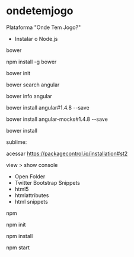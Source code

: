 # ondetemjogo
Plataforma "Onde Tem Jogo?"

* Instalar o Node.js

bower 

npm install -g bower

bower init

bower search angular

bower info angular

bower install angular#1.4.8 --save

bower install angular-mocks#1.4.8 --save

bower install

sublime:

acessar https://packagecontrol.io/installation#st2

view > show console

- Open Folder
- Twitter Bootstrap Snippets
- html5
- htmlattributes
- html snippets

npm

npm init

npm install

npm start
